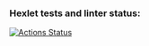### Hexlet tests and linter status:
[![Actions Status](https://github.com/DolArt/frontend-project-lvl1/workflows/hexlet-check/badge.svg)](https://github.com/DolArt/frontend-project-lvl1/actions)